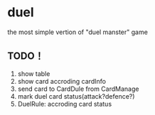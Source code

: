 duel
====

the most simple vertion of "duel manster" game


TODO！
------

1. show table
2. show card accroding cardInfo
3. send card to CardDule from CardManage
4. mark  duel card status(attack?defence?)
5. DuelRule: accroding card status
